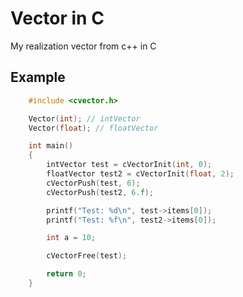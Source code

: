# Vector in C
My realization vector from c++ in C

## Example
```c
    #include <cvector.h>

	Vector(int); // intVector
	Vector(float); // floatVector

	int main()
	{
    	intVector test = cVectorInit(int, 0);
    	floatVector test2 = cVectorInit(float, 2);
    	cVectorPush(test, 6);
    	cVectorPush(test2, 6.f);

    	printf("Test: %d\n", test->items[0]);
    	printf("Test: %f\n", test2->items[0]);

    	int a = 10;

    	cVectorFree(test);

    	return 0;
	}
```

